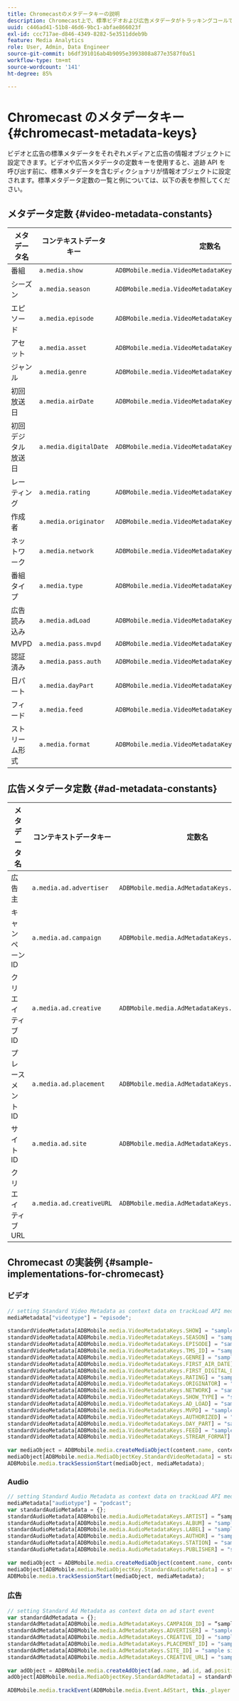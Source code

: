 ```yaml
---
title: Chromecastのメタデータキーの説明
description: Chromecast上で、標準ビデオおよび広告メタデータがトラッキングコールで送信されるようにする方法を説明します。
uuid: c446ad41-51b8-46d6-9bc1-abfae866023f
exl-id: ccc717ae-d846-4349-8282-5e3511ddeb9b
feature: Media Analytics
role: User, Admin, Data Engineer
source-git-commit: b6df391016ab4b9095e3993808a877e3587f0a51
workflow-type: tm+mt
source-wordcount: '141'
ht-degree: 85%

---
```


# Chromecast のメタデータキー{#chromecast-metadata-keys}

ビデオと広告の標準メタデータをそれぞれメディアと広告の情報オブジェクトに設定できます。ビデオや広告メタデータの定数キーを使用すると、追跡 API を呼び出す前に、標準メタデータを含むディクショナリが情報オブジェクトに設定されます。標準メタデータ定数の一覧と例については、以下の表を参照してください。

## メタデータ定数 {#video-metadata-constants}

| メタデータ名 | コンテキストデータキー | 定数名 |
| --- | --- | --- |
| 番組 | `a.media.show` | `ADBMobile.media.VideoMetadataKeys.SHOW` |
| シーズン | `a.media.season` | `ADBMobile.media.VideoMetadataKeys.SEASON` |
| エピソード | `a.media.episode` | `ADBMobile.media.VideoMetadataKeys.EPISODE` |
| アセット | `a.media.asset` | `ADBMobile.media.VideoMetadataKeys.TMS_ID` |
| ジャンル | `a.media.genre` | `ADBMobile.media.VideoMetadataKeys.GENRE` |
| 初回放送日 | `a.media.airDate` | `ADBMobile.media.VideoMetadataKeys.FIRST_AIR_DATE` |
| 初回デジタル放送日 | `a.media.digitalDate` | `ADBMobile.media.VideoMetadataKeys.FIRST_DIGITAL_DATE` |
| レーティング | `a.media.rating` | `ADBMobile.media.VideoMetadataKeys.RATING` |
| 作成者 | `a.media.originator` | `ADBMobile.media.VideoMetadataKeys.ORIGINATOR` |
| ネットワーク | `a.media.network` | `ADBMobile.media.VideoMetadataKeys.NETWORK` |
| 番組タイプ | `a.media.type` | `ADBMobile.media.VideoMetadataKeys.SHOW_TYPE` |
| 広告読み込み | `a.media.adLoad` | `ADBMobile.media.VideoMetadataKeys.AD_LOAD` |
| MVPD | `a.media.pass.mvpd` | `ADBMobile.media.VideoMetadataKeys.MVPD` |
| 認証済み | `a.media.pass.auth` | `ADBMobile.media.VideoMetadataKeys.AUTHORIZED` |
| 日パート | `a.media.dayPart` | `ADBMobile.media.VideoMetadataKeys.DAY_PART` |
| フィード | `a.media.feed` | `ADBMobile.media.VideoMetadataKeys.FEED` |
| ストリーム形式 | `a.media.format` | `ADBMobile.media.VideoMetadataKeys.STREAM_FORMAT` |

## 広告メタデータ定数 {#ad-metadata-constants}

| メタデータ名 | コンテキストデータキー | 定数名 |
| --- | --- | --- |
| 広告主 | `a.media.ad.advertiser` | `ADBMobile.media.AdMetadataKeys.ADVERTISER` |
| キャンペーン ID | `a.media.ad.campaign` | `ADBMobile.media.AdMetadataKeys.CAMPAIGN_ID` |
| クリエイティブ ID | `a.media.ad.creative` | `ADBMobile.media.AdMetadataKeys.CREATIVE_ID` |
| プレースメント ID | `a.media.ad.placement` | `ADBMobile.media.AdMetadataKeys.PLACEMENT_ID` |
| サイト ID | `a.media.ad.site` | `ADBMobile.media.AdMetadataKeys.SITE_ID` |
| クリエイティブ URL | `a.media.ad.creativeURL` | `ADBMobile.media.AdMetadataKeys.CREATIVE_URL` |

## Chromecast の実装例 {#sample-implementations-for-chromecast}

### ビデオ

```js
// setting Standard Video Metadata as context data on trackLoad API mediaContextData = { } 
mediaMetadata["videotype"] = "episode"; 
 
standardVideoMetadata[ADBMobile.media.VideoMetadataKeys.SHOW] = "sample show"; 
standardVideoMetadata[ADBMobile.media.VideoMetadataKeys.SEASON] = "sample season"; 
standardVideoMetadata[ADBMobile.media.VideoMetadataKeys.EPISODE] = "sample episode"; 
standardVideoMetadata[ADBMobile.media.VideoMetadataKeys.TMS_ID] = "sample tms_id"; 
standardVideoMetadata[ADBMobile.media.VideoMetadataKeys.GENRE] = "sample genre"; 
standardVideoMetadata[ADBMobile.media.VideoMetadataKeys.FIRST_AIR_DATE] = "sample first_air_date"; 
standardVideoMetadata[ADBMobile.media.VideoMetadataKeys.FIRST_DIGITAL_DATE] = "sample first_digital_date"; 
standardVideoMetadata[ADBMobile.media.VideoMetadataKeys.RATING] = "sample rating"; 
standardVideoMetadata[ADBMobile.media.VideoMetadataKeys.ORIGINATOR] = "sample originator"; 
standardVideoMetadata[ADBMobile.media.VideoMetadataKeys.NETWORK] = "sample network"; 
standardVideoMetadata[ADBMobile.media.VideoMetadataKeys.SHOW_TYPE] = "sample show type"; 
standardVideoMetadata[ADBMobile.media.VideoMetadataKeys.AD_LOAD] = "sample ad load"; 
standardVideoMetadata[ADBMobile.media.VideoMetadataKeys.MVPD] = "sample mvpd"; 
standardVideoMetadata[ADBMobile.media.VideoMetadataKeys.AUTHORIZED] = "sample authorized"; 
standardVideoMetadata[ADBMobile.media.VideoMetadataKeys.DAY_PART] = "sample day_part"; 
standardVideoMetadata[ADBMobile.media.VideoMetadataKeys.FEED] = "sample feed"; 
standardVideoMetadata[ADBMobile.media.VideoMetadataKeys.STREAM_FORMAT] = "sample format"; 
 
var mediaObject = ADBMobile.media.createMediaObject(content.name, content.id, content.length, content.streamType); 
mediaObject[ADBMobile.media.MediaObjectKey.StandardVideoMetadata] = standardVideoMetadata; 
ADBMobile.media.trackSessionStart(mediaObject, mediaMetadata); 
```

### Audio

```js
// setting Standard Audio Metadata as context data on trackLoad API mediaContextData = { } 
mediaMetadata["audiotype"] = "podcast"; 
var standardAudioMetadata = {}; 
standardAudioMetadata[ADBMobile.media.AudioMetadataKeys.ARTIST] = “sample artist”; 
standardAudioMetadata[ADBMobile.media.AudioMetadataKeys.ALBUM] = "sample album" ; 
standardAudioMetadata[ADBMobile.media.AudioMetadataKeys.LABEL] = "sample label"; 
standardAudioMetadata[ADBMobile.media.AudioMetadataKeys.AUTHOR] = "sample author" ; 
standardAudioMetadata[ADBMobile.media.AudioMetadataKeys.STATION] = "sample station " ; 
standardAudioMetadata[ADBMobile.media.AudioMetadataKeys.PUBLISHER] = "sample publisher"; 
 
var mediaObject = ADBMobile.media.createMediaObject(content.name, content.id, content.length, content.streamType, content.mediaType); 
mediaObject[ADBMobile.media.MediaObjectKey.StandardAudiooMetadata] = standardAudiooMetadata; 
ADBMobile.media.trackSessionStart(mediaObject, mediaMetadata); 
```

### 広告

```js
// setting Standard Ad Metadata as context data on ad start event 
var standardAdMetadata = {}; 
standardAdMetadata[ADBMobile.media.AdMetadataKeys.CAMPAIGN_ID] = “sample campaign”; 
standardAdMetadata[ADBMobile.media.AdMetadataKeys.ADVERTISER] = "sample advertiser" ; 
standardAdMetadata[ADBMobile.media.AdMetadataKeys.CREATIVE_ID] = "sample creativeid"; 
standardAdMetadata[ADBMobile.media.AdMetadataKeys.PLACEMENT_ID] = "sample placement id" ; 
standardAdMetadata[ADBMobile.media.AdMetadataKeys.SITE_ID] = "sample site id" ; 
standardAdMetadata[ADBMobile.media.AdMetadataKeys.CREATIVE_URL] = "sample creative url"; 
 
var adObject = ADBMobile.media.createAdObject(ad.name, ad.id, ad.position, ad.length); 
adObject[ADBMobile.media.MediaObjectKey.StandardAdMetadata] = standardVideoMetadata; 
 
ADBMobile.media.trackEvent(ADBMobile.media.Event.AdStart, this._player.getAdInfo(), adContextData);
```
